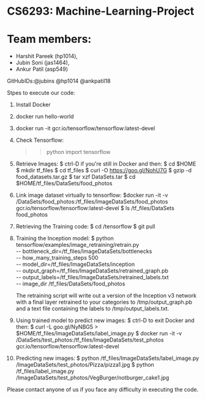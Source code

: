 # CS6293: Machine-Learning-Project
# Team members:
- Harshit Pareek (hp1014),
- Jubin Soni (jas1464),
- Ankur Patil (asp549)

GitHubIDs:@jubins @hp1014 @ankpatil18

Stpes to execute our code:
1. Install Docker

2. docker run hello-world

3. docker run -it gcr.io/tensorflow/tensorflow:latest-devel

4. Check Tensorflow:
	>> python
	>> import tensorflow
5. Retrieve Images:
	$ ctrl-D if you're still in Docker and then:
	$ cd $HOME
	$ mkdir tf_files
	$ cd tf_files
	$ curl -O https://goo.gl/NohU7G
	$ gzip -d food_datasets.tar.gz
	$ tar xzf DataSets.tar
	$ cd $HOME/tf_files/DataSets/food_photos
	
6. Link image dataset virtually to tensorflow:
	$docker run -it -v <GitHub Repository Clone Path>/DataSets/food_photos:/tf_files/ImageDataSets/food_photos gcr.io/tensorflow/tensorflow:latest-devel
	$ ls /tf_files/DataSets
	food_photos
	
7. Retrieving the Training code:
	$ cd /tensorflow
	$ git pull

8. Training the Inception model:
	$ python tensorflow/examples/image_retraining/retrain.py \
	-- bottleneck_dir=/tf_files/ImageDataSets/bottlenecks \
	-- how_many_training_steps 500 \
	-- model_dir=/tf_files/ImageDataSets/inception \
	-- output_graph=/tf_files/ImageDataSets/retrained_graph.pb \
	-- output_labels=/tf_files/ImageDataSets/retrained_labels.txt \
	-- image_dir /tf_files/DataSets/food_photos

	The retraining script will write out a version of the Inception v3 network with a final layer retrained to your categories to /tmp/output_graph.pb and a text file containing the labels to /tmp/output_labels.txt.

9. Using trained model to predict new images:
	$ ctrl-D to exit Docker and then:
	$ curl -L goo.gl/NyNBG5 > $HOME/tf_files/ImageDataSets/label_image.py
	$ docker run -it -v <GitHub Repository Clone Path>/DataSets/test_photos:/tf_files/ImageDataSets/test_photos gcr.io/tensorflow/tensorflow:latest-devel
	
10. Predicting new images:
	$ python /tf_files/ImageDataSets/label_image.py /ImageDataSets/test_photos/Pizza/pizza1.jpg
	$ python /tf_files/label_image.py /ImageDataSets/test_photos/VegBurger/notburger_cake1.jpg


Please contact anyone of us if you face any difficulty in executing the code.
